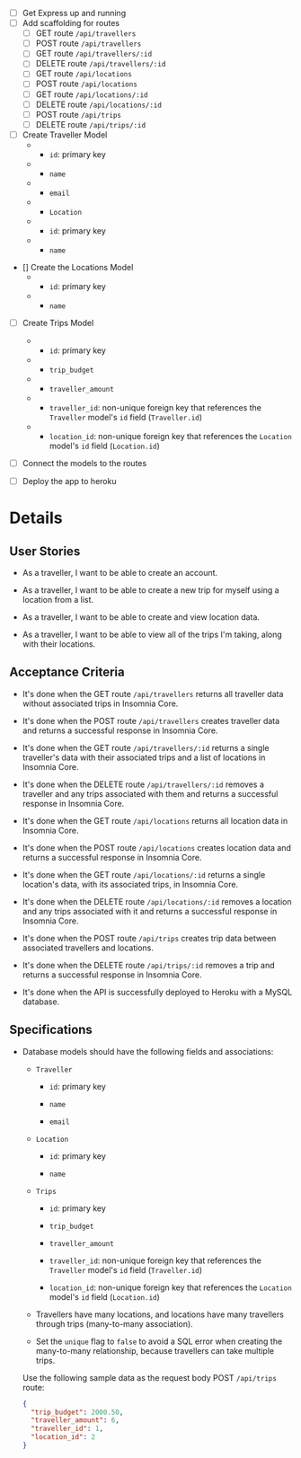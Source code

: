 - [ ] Get Express up and running
- [ ] Add scaffolding for routes
    - [ ] GET route `/api/travellers`
    - [ ] POST route `/api/travellers`
    - [ ] GET route `/api/travellers/:id`
    - [ ] DELETE route `/api/travellers/:id`
    - [ ] GET route `/api/locations`
    - [ ] POST route `/api/locations`
    - [ ] GET route `/api/locations/:id`
    - [ ] DELETE route `/api/locations/:id`
    - [ ] POST route `/api/trips`
    - [ ] DELETE route `/api/trips/:id`
- [ ] Create Traveller Model
    - * `id`: primary key
    - * `name`
    - * `email`
    - * `Location`
    - * `id`: primary key
    - * `name`
- [] Create the Locations Model
    - * `id`: primary key
    - * `name`
- [ ] Create Trips Model
    - * `id`: primary key
    - * `trip_budget` 
    - * `traveller_amount`
    - * `traveller_id`: non-unique foreign key that references the `Traveller` model's `id` field (`Traveller.id`)
    - * `location_id`: non-unique foreign key that references the `Location` model's `id` field (`Location.id`)
- [ ] Connect the models to the routes
- [ ] Deploy the app to heroku


# Details

## User Stories

* As a traveller, I want to be able to create an account.

* As a traveller, I want to be able to create a new trip for myself using a location from a list.

* As a traveller, I want to be able to create and view location data.

* As a traveller, I want to be able to view all of the trips I'm taking, along with their locations.

## Acceptance Criteria

* It's done when the GET route `/api/travellers` returns all traveller data without associated trips in Insomnia Core.

* It's done when the POST route `/api/travellers` creates traveller data and returns a successful response in Insomnia Core.

* It's done when the GET route `/api/travellers/:id` returns a single traveller's data with their associated trips and a list of locations in Insomnia Core. 

* It's done when the DELETE route `/api/travellers/:id` removes a traveller and any trips associated with them and returns a successful response in Insomnia Core.

* It's done when the GET route `/api/locations` returns all location data in Insomnia Core.

* It's done when the POST route `/api/locations` creates location data and returns a successful response in Insomnia Core.

* It's done when the GET route `/api/locations/:id` returns a single location's data, with its associated trips, in Insomnia Core. 

* It's done when the DELETE route `/api/locations/:id` removes a location and any trips associated with it and returns a successful response in Insomnia Core.

* It's done when the POST route `/api/trips` creates trip data between associated travellers and locations.

* It's done when the DELETE route `/api/trips/:id` removes a trip and returns a successful response in Insomnia Core.

* It's done when the API is successfully deployed to Heroku with a MySQL database.

## Specifications 

* Database models should have the following fields and associations:

  * `Traveller`

    * `id`: primary key

    * `name`
      
    * `email`

  * `Location`

    * `id`: primary key
    
    * `name`

  * `Trips`
      
    * `id`: primary key

    * `trip_budget` 
      
    * `traveller_amount`
      
    * `traveller_id`: non-unique foreign key that references the `Traveller` model's `id` field (`Traveller.id`)

    * `location_id`: non-unique foreign key that references the `Location` model's `id` field (`Location.id`)

  * Travellers have many locations, and locations have many travellers through trips (many-to-many association).

  * Set the `unique` flag to `false` to avoid a SQL error when creating the many-to-many relationship, because travellers can take multiple trips.

  Use the following sample data as the request body POST `/api/trips` route:

  ```json
  {
    "trip_budget": 2000.50,
    "traveller_amount": 6,
    "traveller_id": 1,
    "location_id": 2
  }
  ```